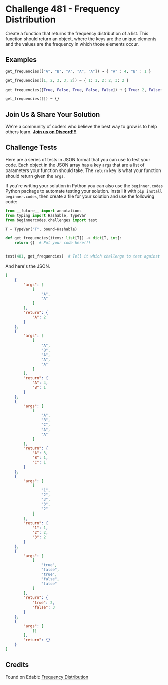 # Challenge 481 - Frequency Distribution

Create a function that returns the frequency distribution of a list. This function should return an object, where the keys are the unique elements and the values are the frequency in which those elements occur.

## Examples
```python
get_frequencies(["A", "B", "A", "A", "A"]) ➞ { "A" : 4, "B" : 1 }

get_frequencies([1, 2, 3, 3, 2]) ➞ { 1: 1, 2: 2, 3: 2 }

get_frequencies([True, False, True, False, False]) ➞ { True: 2, False: 3 }

get_frequencies([]) ➞ {}
```
## Join Us & Share Your Solution

We're a community of coders who believe the best way to grow is to help others learn. **[Join us on Discord!!!]("https"://discord.gg/sfHykntuGy)**

## Challenge Tests

Here are a series of tests in JSON format that you can use to test your code. Each object in the JSON array has a key `args` that are a list of parameters your function should take. The `return` key is what your function should return given the `args`. 

If you're writing your solution in Python you can also use the `beginner.codes` Python package to automate testing your solution. Install it with `pip install beginner.codes`, then create a file for your solution and use the following code:
```python
from __future__ import annotations
from typing import Hashable, TypeVar
from beginnercodes.challenges import test

T = TypeVar("T", bound=Hashable)

def get_frequencies(items: list[T]) -> dict[T, int]:
    return {}  # Put your code here!!!


test(481, get_frequencies)  # Tell it which challenge to test against
```
And here's the JSON.
```json
[
    {
        "args": [
            [
                "A",
                "A"
            ]
        ],
        "return": {
            "A": 2
        }
    },
    {
        "args": [
            [
                "A",
                "B",
                "A",
                "A",
                "A"
            ]
        ],
        "return": {
            "A": 4,
            "B": 1
        }
    },
    {
        "args": [
            [
                "A",
                "B",
                "C",
                "A",
                "A"
            ]
        ],
        "return": {
            "A": 3,
            "B": 1,
            "C": 1
        }
    },
    {
        "args": [
            [
                "1",
                "2",
                "3",
                "3",
                "2"
            ]
        ],
        "return": {
            "1": 1,
            "2": 2,
            "3": 2
        }
    },
    {
        "args": [
            [
                "true",
                "false",
                "true",
                "false",
                "false"
            ]
        ],
        "return": {
            "true": 2,
            "false": 3
        }
    },
    {
        "args": [
            []
        ],
        "return": {}
    }
]
```
## Credits

Found on Edabit: [Frequency Distribution](https://edabit.com/challenge/KKmM4ob5wwPwf8kgS)
